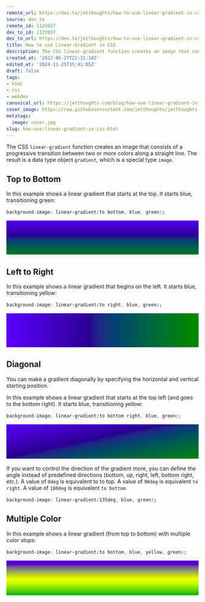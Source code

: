 ```yaml
---
remote_url: https://dev.to/jetthoughts/how-to-use-linear-gradient-in-css-bi1
source: dev_to
remote_id: 1125937
dev_to_id: 1125937
dev_to_url: https://dev.to/jetthoughts/how-to-use-linear-gradient-in-css-bi1
title: How to use Linear-Gradient in CSS
description: The CSS linear-gradient function creates an image that consists of a progressive transition between...
created_at: '2022-06-27T21:31:18Z'
edited_at: '2024-11-25T15:41:05Z'
draft: false
tags:
- html
- css
- webdev
canonical_url: https://jetthoughts.com/blog/how-use-linear-gradient-in-css-html/
cover_image: https://raw.githubusercontent.com/jetthoughts/jetthoughts.github.io/master/content/blog/how-use-linear-gradient-in-css-html/cover.jpg
metatags:
  image: cover.jpg
slug: how-use-linear-gradient-in-css-html
---
```

The CSS `linear-gradient` function creates an image that consists of a progressive transition between two or more colors along a straight line. The result is a data type object `gradient`, which is a special type `image`.

## Top to Bottom
In this example shows a linear gradient that starts at the top. It starts blue, transitioning green:

```css
background-image: linear-gradient(to bottom, blue, green);
```
![Image description](file_0.png)
 
## Left to Right
In this example shows a linear gradient that begins on the left. It starts blue, transitioning yellow:

```css
background-image: linear-gradient(to right, blue, green);
```
![Image description](file_1.png)
 

## Diagonal
You can make a gradient diagonally by specifying the horizontal and vertical starting position.

In this example shows a linear gradient that starts at the top left (and goes to the bottom right). It starts blue, transitioning yellow:

```css
background-image: linear-gradient(to bottom right, blue, green);
```
![Image description](file_2.png)
 
If you want to control the direction of the gradient more, you can define the angle instead of predefined directions (bottom, up, right, left, bottom right, etc.). A value of `0deg` is equivalent to to top. A value of `90deg` is equivalent `to right`. A value of `180deg` is equivalent `to bottom`.

```css
background-image: linear-gradient(135deg, blue, green);
```

## Multiple Color
In this example shows a linear gradient (from top to bottom) with multiple color stops:

```css
background-image: linear-gradient(to bottom, blue, yellow, green);
```
![Image description](file_3.png)
 